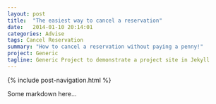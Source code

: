 ```yaml
---
layout: post
title:  "The easiest way to cancel a reservation"
date:   2014-01-10 20:14:01
categories: Advise
tags: Cancel Reservation
summary: "How to cancel a reservation without paying a penny!"
project: Generic
tagline: Generic Project to demonstrate a project site in Jekyll
---
```


{% include post-navigation.html %}

Some markdown here...